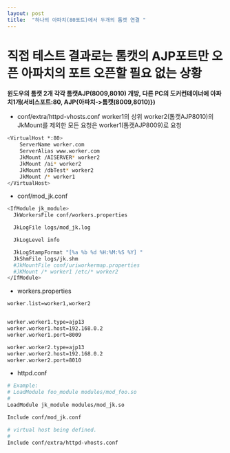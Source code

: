 ```yaml
---
layout: post
title:  "하나의 아파치(80포트)에서 두개의 톰캣 연결 "
---
```


# 직접 테스트 결과로는 톰캣의 AJP포트만 오픈 아파치의 포트 오픈할 필요 없는 상황

**윈도우의 톰캣 2개 각각 톰캣AJP(8009,8010) 개방, 다른 PC의 도커컨테이너에 아파치1개(서비스포트:80, AJP{아파치->톰캣(8009,8010)})**



- conf/extra/httpd-vhosts.conf worker1의 상위 worker2(톰캣AJP8010)의 JkMount를 제외한 모든 요청은 worker1(톰캣AJP8009)로 요청

```bash
<VirtualHost *:80>
    ServerName worker.com
    ServerAlias www.worker.com
    JkMount /AISERVER* worker2
    JkMount /ai* worker2
    JkMount /dbTest* worker2
    JkMount /* worker1
</VirtualHost>
```

- conf/mod_jk.conf

```bash
<IfModule jk_module>
  JkWorkersFile conf/workers.properties

  JkLogFile logs/mod_jk.log

  JkLogLevel info

  JkLogStampFormat "[%a %b %d %H:%M:%S %Y] "
  JkShmFile logs/jk.shm
  #JkMountFile conf/uriworkermap.properties
  #JKMount /* worker1 /etc/* worker2
</IfModule>
```

- workers.properties

```bash
worker.list=worker1,worker2


worker.worker1.type=ajp13
worker.worker1.host=192.168.0.2
worker.worker1.port=8009

worker.worker2.type=ajp13
worker.worker2.host=192.168.0.2
worker.worker2.port=8010
```

- httpd.conf
  
```bash
# Example:
# LoadModule foo_module modules/mod_foo.so
#
LoadModule jk_module modules/mod_jk.so

Include conf/mod_jk.conf

# virtual host being defined.
#
Include conf/extra/httpd-vhosts.conf
```



    
                
